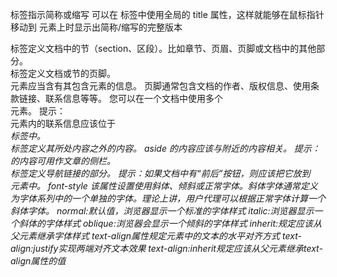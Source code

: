 <abbr> 标签指示简称或缩写
可以在 <abbr> 标签中使用全局的 title 属性，这样就能够在鼠标指针移动到 <abbr> 元素上时显示出简称/缩写的完整版本
<section> 标签定义文档中的节（section、区段）。比如章节、页眉、页脚或文档中的其他部分。
<footer> 标签定义文档或节的页脚。
<footer> 元素应当含有其包含元素的信息。
页脚通常包含文档的作者、版权信息、使用条款链接、联系信息等等。
您可以在一个文档中使用多个 <footer> 元素。
提示：<footer> 元素内的联系信息应该位于 <address> 标签中。
<aside> 标签定义其所处内容之外的内容。
aside 的内容应该与附近的内容相关。
提示：<aside> 的内容可用作文章的侧栏。
<nav> 标签定义导航链接的部分。
提示：如果文档中有“前后”按钮，则应该把它放到 <nav> 元素中。
font-style
该属性设置使用斜体、倾斜或正常字体。斜体字体通常定义为字体系列中的一个单独的字体。理论上讲，用户代理可以根据正常字体计算一个斜体字体。
normal:默认值，浏览器显示一个标准的字体样式
italic:浏览器显示一个斜体的字体样式
oblique:浏览器会显示一个倾斜的字体样式
inherit:规定应该从父元素继承字体样式
text-align属性规定元素中的文本的水平对齐方式
text-align:justify实现两端对齐文本效果
text-align:inherit规定应该从父元素继承text-align属性的值



